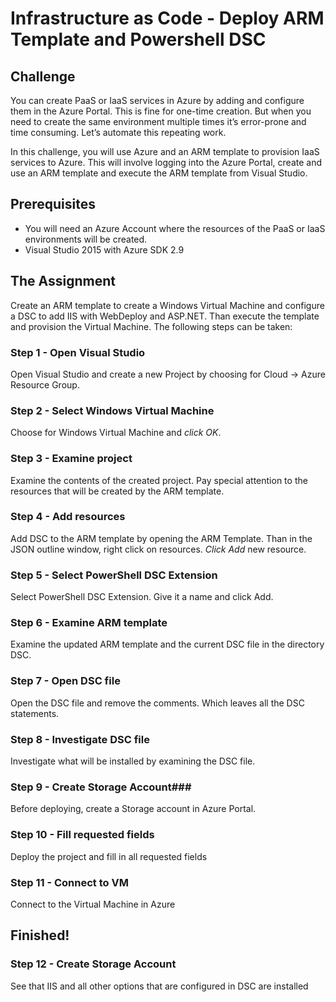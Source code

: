 # Infrastructure as Code - Deploy ARM Template and Powershell DSC #

## Challenge ##
You can create PaaS or IaaS services in Azure by adding and configure them in the Azure Portal. This is fine for one-time creation. But when you need to create the same environment multiple times it’s error-prone and time consuming. Let’s automate this repeating work.

In this challenge, you will use Azure and an ARM template to provision IaaS services to Azure. This will involve logging into the Azure Portal, create and use an ARM template and execute the ARM template from Visual Studio. 

## Prerequisites ##
- You will need an Azure Account where the resources of the PaaS or IaaS environments will be created. 
- Visual Studio 2015 with Azure SDK 2.9

## The Assignment ##
Create an ARM template to create a Windows Virtual Machine and configure a DSC to add IIS with WebDeploy and ASP.NET. Than execute the template and provision the Virtual Machine. The following steps can be taken:

### Step 1 - Open Visual Studio ###
Open Visual Studio and create a new Project by choosing for Cloud -> Azure Resource Group.

### Step 2 - Select Windows Virtual Machine ###
Choose for Windows Virtual Machine and *click OK*.

### Step 3 - Examine project ###
Examine the contents of the created project. Pay special attention to the resources that will be created by the ARM template.

### Step 4 - Add resources ###
Add DSC to the ARM template by opening the ARM Template. Than in the JSON outline window, right click on resources. *Click Add* new resource.

### Step 5 - Select PowerShell DSC Extension ###
Select PowerShell DSC Extension. Give it a name and click Add.

### Step 6 - Examine ARM template ###
Examine the updated ARM template and the current DSC file in the directory DSC.

### Step 7 - Open DSC file ###
Open the DSC file and remove the comments. Which leaves all the DSC statements.

### Step 8 - Investigate DSC file ###
Investigate what will be installed by examining the DSC file.

### Step 9 - Create Storage Account###
Before deploying, create a Storage account in Azure Portal.

### Step 10 - Fill requested fields ###
Deploy the project and fill in all requested fields

### Step 11 - Connect to VM ###
Connect to the Virtual Machine in Azure

## Finished! ##
### Step 12 - Create Storage Account ###
See that IIS and all other options that are configured in DSC are installed
